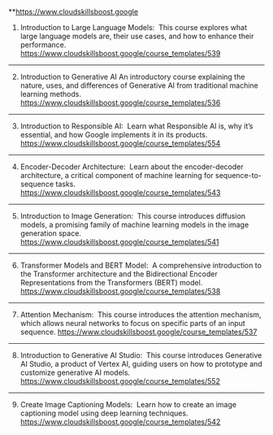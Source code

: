 
**https://www.cloudskillsboost.google

1. Introduction to Large Language Models: 
This course explores what large language models are, their use cases, and how to enhance their performance.
https://www.cloudskillsboost.google/course_templates/539
---
2.  Introduction to Generative AI
An introductory course explaining the nature, uses, and differences of Generative AI from traditional machine learning methods.
https://www.cloudskillsboost.google/course_templates/536
---
3. Introduction to Responsible AI: 
Learn what Responsible AI is, why it’s essential, and how Google implements it in its products.
https://www.cloudskillsboost.google/course_templates/554
---
4. Encoder-Decoder Architecture: 
Learn about the encoder-decoder architecture, a critical component of machine learning for sequence-to-sequence tasks.
https://www.cloudskillsboost.google/course_templates/543
---
5. Introduction to Image Generation: 
This course introduces diffusion models, a promising family of machine learning models in the image generation space.
https://www.cloudskillsboost.google/course_templates/541
---  
6. Transformer Models and BERT Model: 
A comprehensive introduction to the Transformer architecture and the Bidirectional Encoder Representations from the Transformers (BERT) model.
https://www.cloudskillsboost.google/course_templates/538
---
7. Attention Mechanism: 
This course introduces the attention mechanism, which allows neural networks to focus on specific parts of an input sequence.
https://www.cloudskillsboost.google/course_templates/537
---
8. Introduction to Generative AI Studio: 
This course introduces Generative AI Studio, a product of Vertex AI, guiding users on how to prototype and customize generative AI models.
https://www.cloudskillsboost.google/course_templates/552
--- 
9. Create Image Captioning Models: 
Learn how to create an image captioning model using deep learning techniques.
https://www.cloudskillsboost.google/course_templates/542